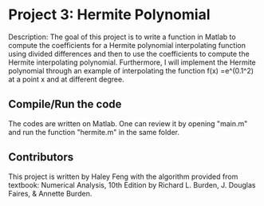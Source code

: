 # Project 3: Hermite Polynomial

Description: The goal of this project is to write a function in Matlab to compute the coefficients for a Hermite polynomial interpolating function using divided differences and then to use the coefficients to compute the Hermite interpolating polynomial. Furthermore, I will implement the Hermite polynomial through an example of interpolating the function f(x) =e^(0.1^2) at a point x and at different degree. 

## Compile/Run the code

The codes are written on Matlab. One can review it by opening "main.m" and run the function "hermite.m" in the same folder. 

## Contributors
This project is written by Haley Feng with the algorithm provided from textbook: Numerical Analysis, 10th Edition by Richard L. Burden, J. Douglas Faires, & Annette Burden.


